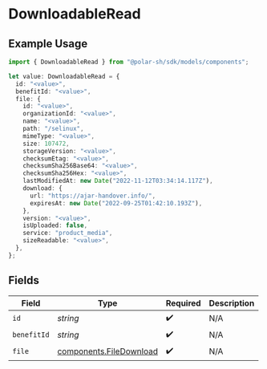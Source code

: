 # DownloadableRead

## Example Usage

```typescript
import { DownloadableRead } from "@polar-sh/sdk/models/components";

let value: DownloadableRead = {
  id: "<value>",
  benefitId: "<value>",
  file: {
    id: "<value>",
    organizationId: "<value>",
    name: "<value>",
    path: "/selinux",
    mimeType: "<value>",
    size: 107472,
    storageVersion: "<value>",
    checksumEtag: "<value>",
    checksumSha256Base64: "<value>",
    checksumSha256Hex: "<value>",
    lastModifiedAt: new Date("2022-11-12T03:34:14.117Z"),
    download: {
      url: "https://ajar-handover.info/",
      expiresAt: new Date("2022-09-25T01:42:10.193Z"),
    },
    version: "<value>",
    isUploaded: false,
    service: "product_media",
    sizeReadable: "<value>",
  },
};
```

## Fields

| Field                                                              | Type                                                               | Required                                                           | Description                                                        |
| ------------------------------------------------------------------ | ------------------------------------------------------------------ | ------------------------------------------------------------------ | ------------------------------------------------------------------ |
| `id`                                                               | *string*                                                           | :heavy_check_mark:                                                 | N/A                                                                |
| `benefitId`                                                        | *string*                                                           | :heavy_check_mark:                                                 | N/A                                                                |
| `file`                                                             | [components.FileDownload](../../models/components/filedownload.md) | :heavy_check_mark:                                                 | N/A                                                                |